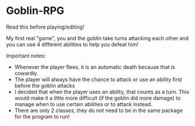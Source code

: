 # Goblin-RPG

Read this before playing/editing!

My first real "game", you and the goblin take turns attacking each other and you can use 4 different abilities to help you defeat him!

Important notes:
- Whenever the player flees, it is an automatic death because that is cowardly.
- The player will always have the chance to attack or use an ability first before the goblin attacks
- I decided that when the player uses an ability, that counts as a turn. This would make it a little more difficult (if the goblin did more damage) to manage when to use certain abilities or to attack instead.
- There are only 2 classes, they do not need to be in the same package for the program to run!

